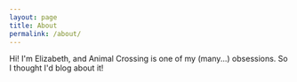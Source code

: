 ```yaml
---
layout: page
title: About
permalink: /about/
---
```


Hi! I'm Elizabeth, and Animal Crossing is one of my (many...) obsessions. So I thought I'd blog about it!
